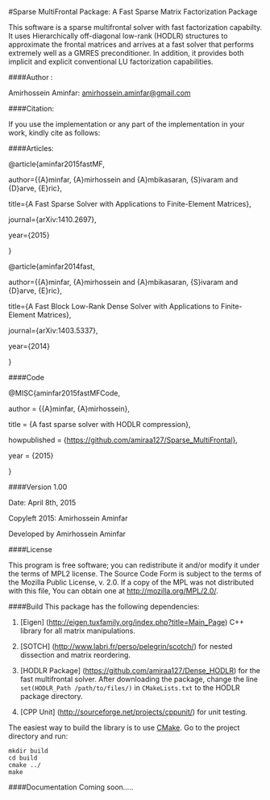 #Sparse MultiFrontal Package: A Fast Sparse Matrix Factorization Package 

This software is a sparse multifrontal solver with fast factorization capabilty. It uses Hierarchically off-diagonal low-rank (HODLR) structures to approximate the frontal matrices and arrives at a fast solver that performs extremely well as a GMRES preconditioner. In addition, it provides both implicit and explicit conventional LU factorization capabilities.

####Author :  

Amirhossein Aminfar: amirhossein.aminfar@gmail.com

####Citation:

If you use the implementation or any part of the implementation in your work, kindly cite as follows:

####Articles:

@article{aminfar2015fastMF,

author={{A}minfar, {A}mirhossein and {A}mbikasaran, {S}ivaram and {D}arve, {E}ric},

title={A Fast Sparse Solver with Applications to Finite-Element Matrices},

journal={arXiv:1410.2697},

year={2015}

}


@article{aminfar2014fast,

author={{A}minfar, {A}mirhossein and {A}mbikasaran, {S}ivaram and {D}arve, {E}ric},

title={A Fast Block Low-Rank Dense Solver with Applications to Finite-Element Matrices},

journal={arXiv:1403.5337},

year={2014}

}

####Code

@MISC{aminfar2015fastMFCode,

author = {{A}minfar, {A}mirhossein},

title = {A fast sparse solver with HODLR compression},

howpublished = {https://github.com/amiraa127/Sparse_MultiFrontal},

year = {2015}

}


####Version 1.00

Date: April 8th, 2015

Copyleft 2015: Amirhossein Aminfar 

Developed by Amirhossein Aminfar

####License


This program is free software; you can redistribute it and/or modify it under the terms of MPL2 license. The Source Code Form is subject to the terms of the Mozilla Public License, v. 2.0. If a copy of the MPL was not distributed with this file, You can obtain one at http://mozilla.org/MPL/2.0/.

####Build
This package has the following dependencies:

1. [Eigen] (http://eigen.tuxfamily.org/index.php?title=Main_Page) C++ library for all matrix manipulations.

2. [SOTCH] (http://www.labri.fr/perso/pelegrin/scotch/) for nested dissection and matrix reordering.

3. [HODLR Package] (https://github.com/amiraa127/Dense_HODLR) for the fast multifrontal solver. After downloading the package, change the line `set(HODLR_Path /path/to/files/)` in `CMakeLists.txt` to the HODLR package directory.

4. [CPP Unit] (http://sourceforge.net/projects/cppunit/) for unit testing.

The easiest way to build the library is to use [CMake](http://www.cmake.org).
Go to the project directory and run:

```
mkdir build
cd build
cmake ../
make
```

####Documentation
Coming soon.....